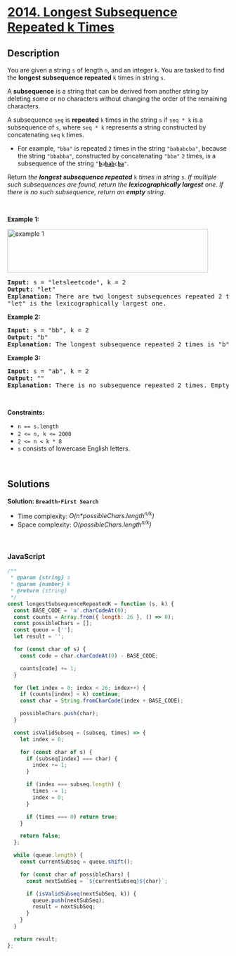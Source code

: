 # [2014. Longest Subsequence Repeated k Times](https://leetcode.com/problems/longest-subsequence-repeated-k-times)

## Description

<div class="elfjS" data-track-load="description_content"><p>You are given a string <code>s</code> of length <code>n</code>, and an integer <code>k</code>. You are tasked to find the <strong>longest subsequence repeated</strong> <code>k</code> times in string <code>s</code>.</p>

<p>A <strong>subsequence</strong> is a string that can be derived from another string by deleting some or no characters without changing the order of the remaining characters.</p>

<p>A subsequence <code>seq</code> is <strong>repeated</strong> <code>k</code> times in the string <code>s</code> if <code>seq * k</code> is a subsequence of <code>s</code>, where <code>seq * k</code> represents a string constructed by concatenating <code>seq</code> <code>k</code> times.</p>

<ul>
	<li>For example, <code>"bba"</code> is repeated <code>2</code> times in the string <code>"bababcba"</code>, because the string <code>"bbabba"</code>, constructed by concatenating <code>"bba"</code> <code>2</code> times, is a subsequence of the string <code>"<strong><u>b</u></strong>a<strong><u>bab</u></strong>c<strong><u>ba</u></strong>"</code>.</li>
</ul>

<p>Return <em>the <strong>longest subsequence repeated</strong> </em><code>k</code><em> times in string </em><code>s</code><em>. If multiple such subsequences are found, return the <strong>lexicographically largest</strong> one. If there is no such subsequence, return an <strong>empty</strong> string</em>.</p>

<p>&nbsp;</p>
<p><strong class="example">Example 1:</strong></p>
<img alt="example 1" src="https://assets.leetcode.com/uploads/2021/08/30/longest-subsequence-repeat-k-times.png" style="width: 457px; height: 99px;">
<pre><strong>Input:</strong> s = "letsleetcode", k = 2
<strong>Output:</strong> "let"
<strong>Explanation:</strong> There are two longest subsequences repeated 2 times: "let" and "ete".
"let" is the lexicographically largest one.
</pre>

<p><strong class="example">Example 2:</strong></p>

<pre><strong>Input:</strong> s = "bb", k = 2
<strong>Output:</strong> "b"
<strong>Explanation:</strong> The longest subsequence repeated 2 times is "b".
</pre>

<p><strong class="example">Example 3:</strong></p>

<pre><strong>Input:</strong> s = "ab", k = 2
<strong>Output:</strong> ""
<strong>Explanation:</strong> There is no subsequence repeated 2 times. Empty string is returned.
</pre>

<p>&nbsp;</p>
<p><strong>Constraints:</strong></p>

<ul>
	<li><code>n == s.length</code></li>
	<li><code>2 &lt;= n, k &lt;= 2000</code></li>
	<li><code>2 &lt;= n &lt; k * 8</code></li>
	<li><code>s</code> consists of lowercase English letters.</li>
</ul>
</div>

<p>&nbsp;</p>

## Solutions

**Solution: `Breadth-First Search`**

- Time complexity: <em>O(n\*possibleChars.length<sup>n/k</sup>)</em>
- Space complexity: <em>O(possibleChars.length<sup>n/k</sup>)</em>

<p>&nbsp;</p>

### **JavaScript**

```js
/**
 * @param {string} s
 * @param {number} k
 * @return {string}
 */
const longestSubsequenceRepeatedK = function (s, k) {
  const BASE_CODE = 'a'.charCodeAt(0);
  const counts = Array.from({ length: 26 }, () => 0);
  const possibleChars = [];
  const queue = [''];
  let result = '';

  for (const char of s) {
    const code = char.charCodeAt(0) - BASE_CODE;

    counts[code] += 1;
  }

  for (let index = 0; index < 26; index++) {
    if (counts[index] < k) continue;
    const char = String.fromCharCode(index + BASE_CODE);

    possibleChars.push(char);
  }

  const isValidSubseq = (subseq, times) => {
    let index = 0;

    for (const char of s) {
      if (subseq[index] === char) {
        index += 1;
      }

      if (index === subseq.length) {
        times -= 1;
        index = 0;
      }

      if (times === 0) return true;
    }

    return false;
  };

  while (queue.length) {
    const currentSubseq = queue.shift();

    for (const char of possibleChars) {
      const nextSubSeq = `${currentSubseq}${char}`;

      if (isValidSubseq(nextSubSeq, k)) {
        queue.push(nextSubSeq);
        result = nextSubSeq;
      }
    }
  }

  return result;
};
```
